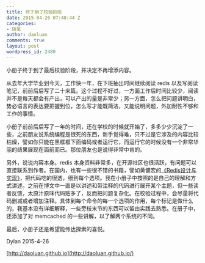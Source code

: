 ```yaml
---
title: 终于到了校验阶段
date: 2015-04-26 07:48:44 Z
categories:
- 随笔
author: daoluan
comments: true
layout: post
wordpress_id: 2480
---
```


小册子终于到了最后校验阶段，并决定不再增添内容。

从去年大学毕业到今天，工作快一年，在下班抽出时间继续阅读 redis 以及写阅读笔记，前前后后写了二十来篇。这个过程不好过，一方面工作后时间比较少，阅读并不是每天都会有产出，可以产出的量是非常少；另一方面，怎么把问题讲明白，势必语言的表达要把握到位，怎么写才能既简洁，又能说明问题，外加耐性不够和工作的事情。

小册子前前后后写了一年的时间，还在学校的时候就开始了，多多少少沉淀了一些，之前朋友说系统编程是很死的东西，新手觉得难，只不过是它涉及的内容比较枯燥，譬如你只能在黑框框下面编码或者运行它，而运行它的时候没有一个非常华丽的结果展现在面前而已。那位朋友也是说得非常中肯的。

另外，说说内容本身。redis 本身资料非常多，在开源社区也很活跃，有问题可以直接联系到作者。在国内，也有一些很不错的书籍，譬如黄健宏的[《Redis设计与实现》](/redis-source-notes/)，把代码吃的很透，细到每个选项。我在小册子中按照的是自己的理解和方式讲述。之前在博文中一直是以讲述和带注释的代码进行展开某个主题，但一些读者反馈，太原汁原味代码贴多了，反而把问题复杂化。在校验过程中，会尽量将代码删减或者增加注释。具体到每个命令的每一个选项的作用，每个标记是做什么的，我基本没有详细解释，一些旁枝末节的东西可以留由实践去熟悉。在册子中，还添加了对 memcached 的一些讲解，以了解两个系统的不同。

最后，小册子还是希望能传达探索的喜悦。



Dylan 2015-4-26

[http://daoluan.github.io](http://daoluan.github.io/)
